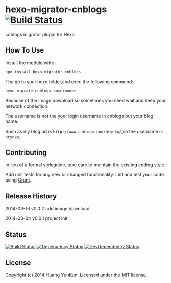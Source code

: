 # hexo-migrator-cnblogs [![Build Status](https://secure.travis-ci.org/htynkn/hexo-migrator-cnblogs.png?branch=master)](http://travis-ci.org/htynkn/hexo-migrator-cnblogs)

cnblogs migrator plugin for Hexo

## How To Use
Install the module with:

`npm install hexo-migrator-cnblogs`

The go to your hexo folder,and exec the following command:

```bash
hexo migrate cnblogs <username>
```

Because of the image download,so sometimes you need wait and keep your network connection.

The username is not the your login username in cnblogs but your blog name.

Such as my blog url is `http://www.cnblogs.com/htynkn/`,so the username is `htynkn`.

## Contributing
In lieu of a formal styleguide, take care to maintain the existing coding style.

Add unit tests for any new or changed functionality. Lint and test your code using [Grunt](http://gruntjs.com/).

## Release History

2014-03-16 v0.0.2 add image download

2014-03-04 v0.0.1 project init

## Status
[![Build Status](https://travis-ci.org/htynkn/hexo-migrator-cnblogs.png?branch=master)](https://travis-ci.org/htynkn/hexo-migrator-cnblogs)
[![Dependency Status](https://david-dm.org/htynkn/hexo-migrator-cnblogs.png?theme=shields.io)](https://david-dm.org/htynkn/hexo-migrator-cnblogs)
[![DevDependency Status](https://david-dm.org/htynkn/hexo-migrator-cnblogs/dev-status.png?theme=shields.io)](https://david-dm.org/htynkn/hexo-migrator-cnblogs#info=devDependencies)

## License
Copyright (c) 2014 Huang YunKun. Licensed under the MIT license.
